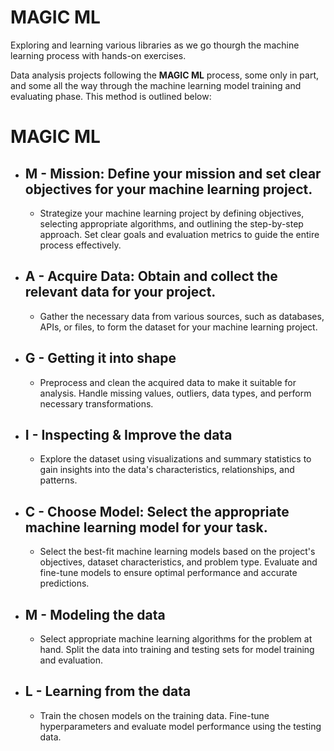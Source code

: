 # MAGIC ML
Exploring and learning various libraries as we go thourgh the machine learning process with hands-on exercises.

Data analysis projects following the **MAGIC ML** process, some only in part, and some all the way through the machine learning model training and evaluating phase. This method is outlined below:

# MAGIC ML
- ## **M** - Mission: Define your mission and set clear objectives for your machine learning project.
    - Strategize your machine learning project by defining objectives, selecting appropriate algorithms, and outlining the step-by-step approach. Set clear goals and evaluation metrics to guide the entire process effectively.
- ## **A** - Acquire Data: Obtain and collect the relevant data for your project.
    - Gather the necessary data from various sources, such as databases, APIs, or files, to form the dataset for your machine learning project.
- ## **G** - Getting it into shape
    - Preprocess and clean the acquired data to make it suitable for analysis. Handle missing values, outliers, data types, and perform necessary transformations.
- ## **I** - Inspecting & Improve the data
    - Explore the dataset using visualizations and summary statistics to gain insights into the data's characteristics, relationships, and patterns.
- ## **C** - Choose Model: Select the appropriate machine learning model for your task.
    - Select the best-fit machine learning models based on the project's objectives, dataset characteristics, and problem type. Evaluate and fine-tune models to ensure optimal performance and accurate predictions.
- ## **M** - Modeling the data
    - Select appropriate machine learning algorithms for the problem at hand. Split the data into training and testing sets for model training and evaluation.
- ## **L** - Learning from the data
    - Train the chosen models on the training data. Fine-tune hyperparameters and evaluate model performance using the testing data.
